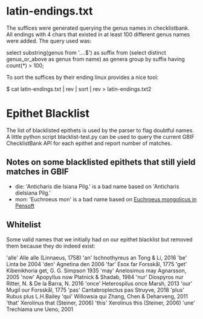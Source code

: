 # latin-endings.txt
The suffices were generated querying the genus names in checklistbank. All endings with 4 chars that existed in at least 100 different genus names were added.
The query used was:

   select substring(genus from '....$') as suffix from (select distinct genus_or_above as genus from name) as genera group by suffix having count(*) > 100;

To sort the suffices by their ending linux provides a nice tool:

   $ cat latin-endings.txt | rev | sort | rev > latin-endings.txt2




# Epithet Blacklist
The list of blacklisted epithets is used by the parser to flag doubtful names.
A little python script blacklist-test.py can be used to query the current GBIF ChecklistBank API for each epithet and report number of matches.

## Notes on some blacklisted epithets that still yield matches in GBIF

 - die: 'Anticharis die Isiana Pilg.' is a bad name based on 'Anticharis dielsiana Pilg.'
 - mon: 'Euchroeus mon' is a bad name based on [Euchroeus mongolicus in Pensoft](https://zookeys.pensoft.net/article/4271/list/13/)

 ## Whitelist
 Some valid names that we initially had on our epithet blacklist but removed them because they do indeed exist:

'alle' Alle alle (Linnaeus, 1758)
'an' Ischnothyreus an Tong & Li, 2016
'be' Linta be 2004
'den' Agnetina den 2006
'far' Esox far Forsskål, 1775
'get' Kibenikhoria get, G. G. Simpson 1935
'may' Anelosimus may Agnarsson, 2005
'now' Apopyllus now Platnick & Shadab, 1984
'nur' Diospyros nur Ritter, N. & De la Barra, N. 2016
'once' Heterospilus once Marsh, 2013
'our' Mugil our Forsskål, 1775
'pas' Cantabroplectus pas Struyve, 2018
'plus' Rubus plus L.H.Bailey
'qui' Willowsia qui Zhang, Chen & Deharveng, 2011
'that' Xerolinus that (Steiner, 2006)
'this' Xerolinus this (Steiner, 2006)
'une' Trechiama une Ueno, 2001